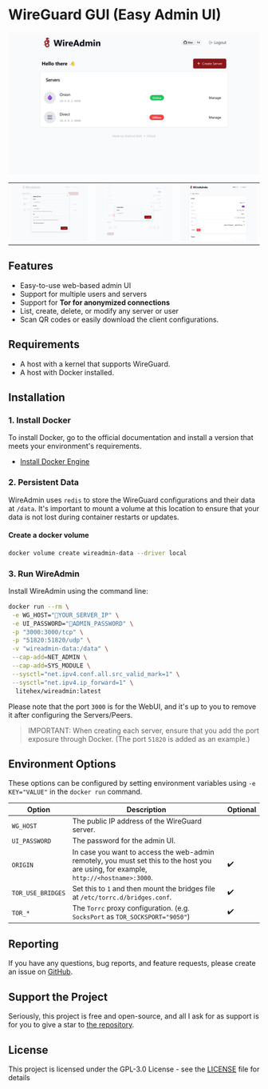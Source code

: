 # WireGuard GUI (Easy Admin UI)

![Screenshot](assets/screenshot-1.png)

|                                                                                            |                                                                                            |                                                                                            |
|:------------------------------------------------------------------------------------------:|:------------------------------------------------------------------------------------------:|:------------------------------------------------------------------------------------------:|
| <img src="assets/screenshot-2.png" alt="screenshot" style="width:100%;max-height:300px;"/> | <img src="assets/screenshot-4.png" alt="screenshot" style="width:100%;max-height:300px;"/> | <img src="assets/screenshot-3.png" alt="screenshot" style="width:100%;max-height:300px;"/> |

## Features

- Easy-to-use web-based admin UI
- Support for multiple users and servers
- Support for **Tor for anonymized connections**
- List, create, delete, or modify any server or user
- Scan QR codes or easily download the client configurations.

## Requirements

* A host with a kernel that supports WireGuard.
* A host with Docker installed.

## Installation

### 1. Install Docker

To install Docker, go to the official documentation and install a version that meets your environment's requirements.

- [Install Docker Engine](https://docs.docker.com/engine/install/)

### 2. Persistent Data

WireAdmin uses `redis` to store the WireGuard configurations and their data at `/data`. It's important to mount a volume
at this location to ensure that your data is not lost during container restarts or updates.

#### Create a docker volume

```bash
docker volume create wireadmin-data --driver local
```

### 3. Run WireAdmin

Install WireAdmin using the command line:

```bash
docker run --rm \
 -e WG_HOST="🚨YOUR_SERVER_IP" \
 -e UI_PASSWORD="🔐ADMIN_PASSWORD" \
 -p "3000:3000/tcp" \
 -p "51820:51820/udp" \
 -v "wireadmin-data:/data" \
 --cap-add=NET_ADMIN \
 --cap-add=SYS_MODULE \
 --sysctl="net.ipv4.conf.all.src_valid_mark=1" \
 --sysctl="net.ipv4.ip_forward=1" \
  litehex/wireadmin:latest
```

Please note that the port `3000` is for the WebUI, and it's up to you to remove it after configuring the Servers/Peers.

> IMPORTANT: When creating each server, ensure that you add the port exposure through Docker. (The port `51820` is added
> as an example.)

## Environment Options

These options can be configured by setting environment variables using `-e KEY="VALUE"` in the `docker run` command.

| Option            | Description                                                                                                                            | Optional |
|-------------------|----------------------------------------------------------------------------------------------------------------------------------------|----------|
| `WG_HOST`         | The public IP address of the WireGuard server.                                                                                         |          |
| `UI_PASSWORD`     | The password for the admin UI.                                                                                                         |          |
| `ORIGIN`          | In case you want to access the web-admin remotely, you must set this to the host you are using, for example, `http://<hostname>:3000`. | ✔️       |
| `TOR_USE_BRIDGES` | Set this to `1` and then mount the bridges file at `/etc/torrc.d/bridges.conf`.                                                        | ✔️       |
| `TOR_*`           | The `Torrc` proxy configuration. (e.g. `SocksPort` as `TOR_SOCKSPORT="9050"`)                                                          | ✔️       |

## Reporting

If you have any questions, bug reports, and feature requests, please create an issue
on [GitHub](https://github.com/shahradelahi/wireadmin/issues).

## Support the Project

Seriously, this project is free and open-source, and all I ask for as support is for you to give a star to [the
repository](https://github.com/shahradelahi/wireadmin).

## License

This project is licensed under the GPL-3.0 License - see the [LICENSE](LICENSE) file for details
